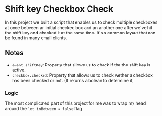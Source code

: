 # Shift key Checkbox Check

In this project we built a script that enables us to check multiple checkboxes at once between an initial checked box and an another one after we've hit the shift key and checked it at the same time. It's a common layout that can be found in many email clients.

## Notes

* `event.shiftKey`: Property that allows us to check if the the shift key is active.
* `checkbox.checked`: Property that allows us to check wether a checkbox has been checked or not. (It returns a bolean to determine it)

### Logic

The most complicated part of this project for me was to wrap my head around the `let inBetween = false` flag  
